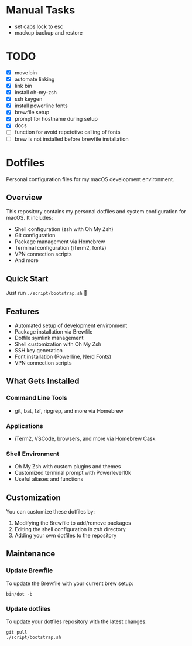 # Manual Tasks
- set caps lock to esc
- mackup backup and restore

# TODO
 - [x] move bin
 - [x] automate linking
 - [x] link bin
 - [x] install oh-my-zsh
 - [x] ssh keygen
 - [x] install powerline fonts
 - [x] brewfile setup
 - [x] prompt for hostname during setup
 - [x] docs
 - [ ] function for avoid repetetive calling of fonts
  - [ ] brew is not installed before brewfile installation

# Dotfiles

Personal configuration files for my macOS development environment.

## Overview

This repository contains my personal dotfiles and system configuration for macOS. It includes:

- Shell configuration (zsh with Oh My Zsh)
- Git configuration
- Package management via Homebrew
- Terminal configuration (iTerm2, fonts)
- VPN connection scripts
- And more

## Quick Start

Just run `./script/bootstrap.sh` 🚀

## Features

- Automated setup of development environment
- Package installation via Brewfile
- Dotfile symlink management
- Shell customization with Oh My Zsh
- SSH key generation
- Font installation (Powerline, Nerd Fonts)
- VPN connection scripts

## What Gets Installed

### Command Line Tools
- git, bat, fzf, ripgrep, and more via Homebrew

### Applications
- iTerm2, VSCode, browsers, and more via Homebrew Cask

### Shell Environment
- Oh My Zsh with custom plugins and themes
- Customized terminal prompt with Powerlevel10k
- Useful aliases and functions

## Customization

You can customize these dotfiles by:
1. Modifying the Brewfile to add/remove packages
2. Editing the shell configuration in zsh directory
3. Adding your own dotfiles to the repository

## Maintenance

### Update Brewfile
To update the Brewfile with your current brew setup:
```
bin/dot -b
```

###  Update dotfiles
To update your dotfiles repository with the latest changes:
```
git pull
./script/bootstrap.sh
```
